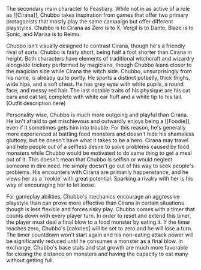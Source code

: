 The secondary main character to Feastiary. While not in as active of a role as [[Cirana]], Chubbo takes inspiration from games that offer two primary protagonists that mostly play the same campaign but offer different playstyles. Chubbo is to Cirana as Zero is to X, Vergil is to Dante, Blaze is to Sonic, and Marisa is to Reimu.

Chubbo isn't visually designed to contrast Cirana, though he's a friendly rival of sorts. Chubbo is fairly short, being half a foot shorter than Cirana in height. Both characters have elements of traditional witchcraft and wizardry alongside trickery performed by magicians, though Chubbo leans closer to the magician side while Cirana the witch side. Chubbo, unsurprisingly from his name, is already quite portly. He sports a distinct potbelly, thick thighs, wide hips, and a soft chest. He has grey eyes with white pupils, a round face, and messy red hair. The last notable traits of his physique are his cat ears and cat tail, complete with white ear fluff and a white tip to his tail. (Outfit description here)

Personality wise, Chubbo is much more outgoing and playful than Cirana. He isn't afraid to get mischievous and outwardly enjoys being a [[Foodie]], even if it sometimes gets him into trouble. For this reason, he's generally more experienced at battling food monsters and doesn't hide his shameless gluttony, but he doesn't have what it takes to be a hero. Cirana may travel and help people out of a selfless desire to solve problems caused by food monsters while Chubbo would be motivated to do same thing to get a meal out of it. This doesn't mean that Chubbo is selfish or would neglect someone in dire need. He simply doesn't go out of his way to seek people's problems. His encounters with Cirana are primarily happenstance, and he views her as a 'rookie' with great potential. Sparking a rivalry with her is his way of encouraging her to let loose.

For gameplay abilities, Chubbo's mechanics encourage an aggressive playstyle than can prove more effective than Cirana in certain situations though is less flexible and forces risky play. Chubbo comes with a timer that counts down with every player turn. In order to reset and extend this timer, the player must deal a final blow to a food monster by eating it. If the timer reaches zero, Chubbo's [calories] will be set to zero and he will lose a turn. The timer countdown won't start again and his non-eating attack power will be significantly reduced until he consumes a monster as a final blow. In exchange, Chubbo's base stats and stat growth are much more favorable for closing the distance on monsters and having the capacity to eat many without getting full.